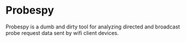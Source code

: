 # Probespy 
Probespy is a dumb and dirty tool for analyzing directed and broadcast probe request data sent by wifi client devices.
